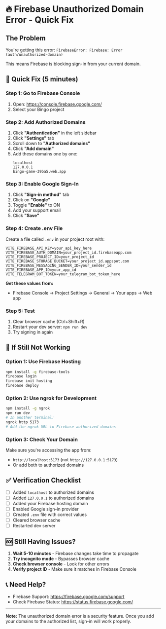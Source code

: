 # 🔥 Firebase Unauthorized Domain Error - Quick Fix

## **The Problem**
You're getting this error: `FirebaseError: Firebase: Error (auth/unauthorized-domain)`

This means Firebase is blocking sign-in from your current domain.

## **🚀 Quick Fix (5 minutes)**

### **Step 1: Go to Firebase Console**
1. Open: https://console.firebase.google.com/
2. Select your Bingo project

### **Step 2: Add Authorized Domains**
1. Click **"Authentication"** in the left sidebar
2. Click **"Settings"** tab
3. Scroll down to **"Authorized domains"**
4. Click **"Add domain"**
5. Add these domains one by one:
   ```
   localhost
   127.0.0.1
   bingo-game-39ba5.web.app
   ```

### **Step 3: Enable Google Sign-In**
1. Click **"Sign-in method"** tab
2. Click on **"Google"**
3. Toggle **"Enable"** to ON
4. Add your support email
5. Click **"Save"**

### **Step 4: Create .env File**
Create a file called `.env` in your project root with:

```env
VITE_FIREBASE_API_KEY=your_api_key_here
VITE_FIREBASE_AUTH_DOMAIN=your_project_id.firebaseapp.com
VITE_FIREBASE_PROJECT_ID=your_project_id
VITE_FIREBASE_STORAGE_BUCKET=your_project_id.appspot.com
VITE_FIREBASE_MESSAGING_SENDER_ID=your_sender_id
VITE_FIREBASE_APP_ID=your_app_id
VITE_TELEGRAM_BOT_TOKEN=your_telegram_bot_token_here
```

**Get these values from:**
- Firebase Console → Project Settings → General → Your apps → Web app

### **Step 5: Test**
1. Clear browser cache (Ctrl+Shift+R)
2. Restart your dev server: `npm run dev`
3. Try signing in again

## **🔧 If Still Not Working**

### **Option 1: Use Firebase Hosting**
```bash
npm install -g firebase-tools
firebase login
firebase init hosting
firebase deploy
```

### **Option 2: Use ngrok for Development**
```bash
npm install -g ngrok
npm run dev
# In another terminal:
ngrok http 5173
# Add the ngrok URL to Firebase authorized domains
```

### **Option 3: Check Your Domain**
Make sure you're accessing the app from:
- `http://localhost:5173` (not `http://127.0.0.1:5173`)
- Or add both to authorized domains

## **✅ Verification Checklist**

- [ ] Added `localhost` to authorized domains
- [ ] Added `127.0.0.1` to authorized domains  
- [ ] Added your Firebase hosting domain
- [ ] Enabled Google sign-in provider
- [ ] Created `.env` file with correct values
- [ ] Cleared browser cache
- [ ] Restarted dev server

## **🆘 Still Having Issues?**

1. **Wait 5-10 minutes** - Firebase changes take time to propagate
2. **Try incognito mode** - Bypasses browser cache
3. **Check browser console** - Look for other errors
4. **Verify project ID** - Make sure it matches in Firebase Console

## **📞 Need Help?**

- Firebase Support: https://firebase.google.com/support
- Check Firebase Status: https://status.firebase.google.com/

---

**Note:** The unauthorized domain error is a security feature. Once you add your domains to the authorized list, sign-in will work properly. 